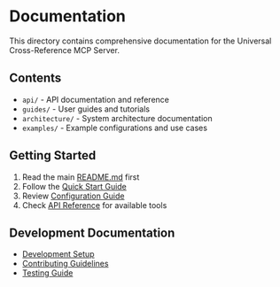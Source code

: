 # Documentation

This directory contains comprehensive documentation for the Universal Cross-Reference MCP Server.

## Contents

- `api/` - API documentation and reference
- `guides/` - User guides and tutorials  
- `architecture/` - System architecture documentation
- `examples/` - Example configurations and use cases

## Getting Started

1. Read the main [README.md](../README.md) first
2. Follow the [Quick Start Guide](guides/quick-start.md)
3. Review [Configuration Guide](guides/configuration.md)
4. Check [API Reference](api/mcp-tools.md) for available tools

## Development Documentation

- [Development Setup](development/setup.md)
- [Contributing Guidelines](development/contributing.md)
- [Testing Guide](development/testing.md) 